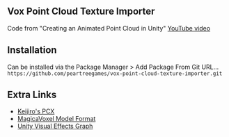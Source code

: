 ## Vox Point Cloud Texture Importer
Code from "Creating an Animated Point Cloud in Unity" [YouTube video](https://youtu.be/IAYFHI2dHv8)

## Installation

Can be installed via the Package Manager > Add Package From Git URL...
`https://github.com/peartreegames/vox-point-cloud-texture-importer.git`


## Extra Links
 - [Keijiro's PCX](https://github.com/keijiro/Pcx)
 - [MagicaVoxel Model Format](https://github.com/ephtracy/voxel-model)
 - [Unity Visual Effects Graph](https://docs.unity3d.com/Packages/com.unity.visualeffectgraph@14.0/manual/index.html)
